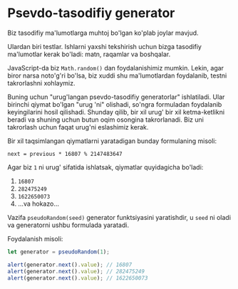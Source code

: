 
# Psevdo-tasodifiy generator

Biz tasodifiy ma'lumotlarga muhtoj bo'lgan ko'plab joylar mavjud.

Ulardan biri testlar. Ishlarni yaxshi tekshirish uchun bizga tasodifiy ma'lumotlar kerak bo'ladi: matn, raqamlar va boshqalar.

JavaScript-da biz `Math.random()` dan foydalanishimiz mumkin. Lekin, agar biror narsa noto'g'ri bo'lsa, biz xuddi shu ma'lumotlardan foydalanib, testni takrorlashni xohlaymiz.

Buning uchun "urug'langan psevdo-tasodifiy generatorlar" ishlatiladi. Ular birinchi qiymat bo'lgan "urug 'ni" olishadi, so'ngra formuladan foydalanib keyingilarini hosil qilishadi. Shunday qilib, bir xil urug' bir xil ketma-ketlikni beradi va shuning uchun butun oqim osongina takrorlanadi. Biz uni takrorlash uchun faqat urug'ni eslashimiz kerak.

Bir xil taqsimlangan qiymatlarni yaratadigan bunday formulaning misoli:

```
next = previous * 16807 % 2147483647
```

Agar biz `1` ni urug' sifatida ishlatsak, qiymatlar quyidagicha bo'ladi:
1. `16807`
2. `282475249`
3. `1622650073`
4. ...va hokazo...

Vazifa `pseudoRandom(seed)` generator funktsiyasini yaratishdir, u `seed` ni oladi va generatorni ushbu formulada yaratadi.

Foydalanish misoli:

```js
let generator = pseudoRandom(1);

alert(generator.next().value); // 16807
alert(generator.next().value); // 282475249
alert(generator.next().value); // 1622650073
```

